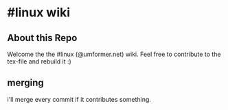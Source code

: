 #linux wiki
===========

About this Repo
---------------
Welcome the the #linux (@umformer.net) wiki. Feel free to contribute to the tex-file and rebuild it :)

merging
-------
i'll merge every commit if it contributes something.
